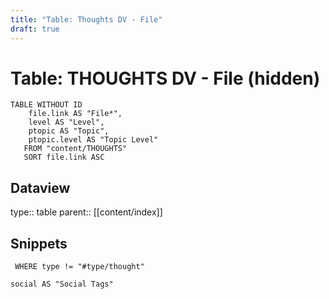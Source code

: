 ```yaml
---
title: "Table: Thoughts DV - File"
draft: true
---
```

# Table: THOUGHTS DV - File (hidden)
```dataview
TABLE WITHOUT ID
	file.link AS "File*",
	level AS "Level",
	ptopic AS "Topic",
	ptopic.level AS "Topic Level"
   FROM "content/THOUGHTS"
   SORT file.link ASC
```


## Dataview
type:: table
parent:: [[content/index]]

## Snippets

```dataview
 WHERE type != "#type/thought"

social AS "Social Tags"
```